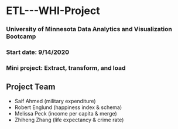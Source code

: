# ETL---WHI-Project
### University of Minnesota Data Analytics and Visualization Bootcamp
### Start date: 9/14/2020
### Mini project: Extract, transform, and load

## Project Team

- Saif Ahmed  (military expenditure)
- Robert Englund (happiness index & schema)
- Melissa Peck (income per capita & merge)
- Zhiheng Zhang (life expectancy & crime rate)
